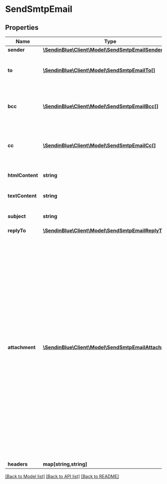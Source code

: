 # SendSmtpEmail

## Properties
Name | Type | Description | Notes
------------ | ------------- | ------------- | -------------
**sender** | [**\SendinBlue\Client\Model\SendSmtpEmailSender**](SendSmtpEmailSender.md) |  | [optional] 
**to** | [**\SendinBlue\Client\Model\SendSmtpEmailTo[]**](SendSmtpEmailTo.md) | Email addresses and names of the recipients | 
**bcc** | [**\SendinBlue\Client\Model\SendSmtpEmailBcc[]**](SendSmtpEmailBcc.md) | Email addresses and names of the recipients in bcc | [optional] 
**cc** | [**\SendinBlue\Client\Model\SendSmtpEmailCc[]**](SendSmtpEmailCc.md) | Email addresses and names of the recipients in cc | [optional] 
**htmlContent** | **string** | HTML body of the message | 
**textContent** | **string** | Plain Text body of the message | [optional] 
**subject** | **string** | Subject of the message | 
**replyTo** | [**\SendinBlue\Client\Model\SendSmtpEmailReplyTo**](SendSmtpEmailReplyTo.md) |  | [optional] 
**attachment** | [**\SendinBlue\Client\Model\SendSmtpEmailAttachment[]**](SendSmtpEmailAttachment.md) | Pass the absolute URL (no local file) or the base64 content of the attachment. Name can be used in both cases to define the attachment name. It is mandatory in case of content. Extension allowed: xlsx, xls, ods, docx, docm, doc, csv, pdf, txt, gif, jpg, jpeg, png, tif, tiff, rtf, bmp, cgm, css, shtml, html, htm, zip, xml, ppt, pptx, tar, ez, ics, mobi, msg, pub and eps | [optional] 
**headers** | **map[string,string]** |  | [optional] 

[[Back to Model list]](../../README.md#documentation-for-models) [[Back to API list]](../../README.md#documentation-for-api-endpoints) [[Back to README]](../../README.md)


